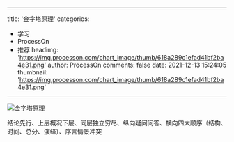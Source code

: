 
---
title: '金字塔原理'
categories: 
 - 学习
 - ProcessOn
 - 推荐
headimg: 'https://img.processon.com/chart_image/thumb/618a289c1efad41bf2ba4e31.png'
author: ProcessOn
comments: false
date: 2021-12-13 15:24:05
thumbnail: 'https://img.processon.com/chart_image/thumb/618a289c1efad41bf2ba4e31.png'
---

<div>   
<img class="thumb" alt="金字塔原理" src="https://img.processon.com/chart_image/thumb/618a289c1efad41bf2ba4e31.png" referrerpolicy="no-referrer">
<p>结论先行、上层概况下层、同层独立穷尽、纵向疑问问答、横向四大顺序（结构、时间、总分、演绎）、序言情景冲突</p>  
</div>
            